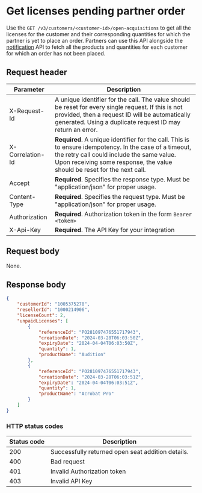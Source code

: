 # Get licenses pending partner order

Use the `GET /v3/customers/<customer-id>/open-acquisitions` to get all the licenses for the customer and their corresponding quantities for which the partner is yet to place an order. Partners can use this API alongside the [notification](../notification_management/index.md) API to fetch all the products and quantities for each customer for which an order has not been placed.

## Request header

| Parameter        | Description                                                                                                                                                                                                                      |
|------------------|----------------------------------------------------------------------------------------------------------------------------------------------------------------------------------------------------------------------------------|
| X-Request-Id     | A unique identifier for the call. The value should be reset for every single request. If this is not provided, then a request ID will be automatically generated. Using a duplicate request ID may return an error.              |
| X-Correlation-Id | **Required**. A unique identifier for the call. This is to ensure idempotency. In the case of a timeout, the retry call could include the same value. Upon receiving some response, the value should be reset for the next call. |
| Accept           | **Required**. Specifies the response type. Must be "application/json" for proper usage.                                                                                                                                          |
| Content-Type     | **Required**. Specifies the request type. Must be "application/json" for proper usage.                                                                                                                                           |
| Authorization    | **Required**. Authorization token in the form `Bearer <token>`                                                                                                                                                                   |
| X-Api-Key        | **Required**. The API Key for your integration                                                                                                                                                                                   |

## Request body

None.

## Response body

```json
{
    "customerId": "1005375278",
    "resellerId": "1000214906",
    "licenseCount": 2,
    "unpaidLicenses": [
        {
            "referenceId": "PO281097476551717943",
            "creationDate": "2024-03-28T06:03:50Z",
            "expiryDate": "2024-04-04T06:03:50Z",
            "quantity": 1,
            "productName": "Audition"
        },
        {
            "referenceId": "PO281097476551717943",
            "creationDate": "2024-03-28T06:03:51Z",
            "expiryDate": "2024-04-04T06:03:51Z",
            "quantity": 1,
            "productName": "Acrobat Pro"
        }
    ]
}
```

### HTTP status codes

| Status code | Description                                       |
|-------------|---------------------------------------------------|
| 200         | Successfully returned open seat addition details. |
| 400         | Bad request                                       |
| 401         | Invalid Authorization token                       |
| 403         | Invalid API Key                                   |
